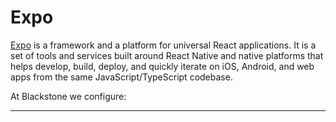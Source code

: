 # Expo

[Expo](http://expo.io/) is a framework and a platform for universal React applications. It is a set of tools and services built around React Native and native platforms that helps develop, build, deploy, and quickly iterate on iOS, Android, and web apps from the same JavaScript/TypeScript codebase.

At Blackstone we configure:



---
